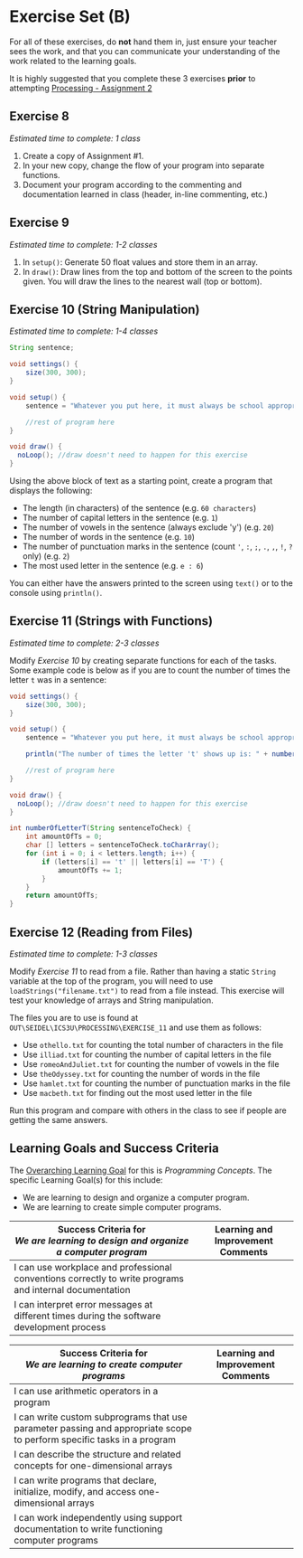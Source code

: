 # Exercise Set (B)

For all of these exercises, do **not** hand them in, just ensure your teacher sees the work, and that you can communicate your understanding of the work related to the learning goals.

It is highly suggested that you complete these 3 exercises **prior** to attempting [Processing - Assignment 2](Processing-Assignment-2)

## Exercise 8
_Estimated time to complete: 1 class_

1. Create a copy of Assignment #1.
2. In your new copy, change the flow of your program into separate functions.
3. Document your program according to the commenting and documentation learned in class (header, in-line commenting, etc.)

## Exercise 9
_Estimated time to complete: 1-2 classes_

1. In ```setup()```: Generate 50 float values and store them in an array.
2. In ```draw()```: Draw lines from the top and bottom of the screen to the points given.  You will draw the lines to the nearest wall (top or bottom).

## Exercise 10 (String Manipulation)
_Estimated time to complete: 1-4 classes_

```java
String sentence;

void settings() {
    size(300, 300);
}

void setup() {
    sentence = "Whatever you put here, it must always be school appropriate.";

    //rest of program here
}

void draw() {
  noLoop(); //draw doesn't need to happen for this exercise
}
```
Using the above block of text as a starting point, create a program that displays the following:
* The length (in characters) of the sentence (e.g. ```60 characters```)
* The number of capital letters in the sentence (e.g. ```1```)
* The number of vowels in the sentence (always exclude 'y') (e.g. ```20```)
* The number of words in the sentence (e.g. ```10```)
* The number of punctuation marks in the sentence (count ```'```, ```:```, ```;```, ```.```, ```,```, ```!```, ```?``` only) (e.g. ```2```)
* The most used letter in the sentence (e.g. ```e : 6```)

You can either have the answers printed to the screen using ```text()``` or to the console using ```println()```.

## Exercise 11 (Strings with Functions)
_Estimated time to complete: 2-3 classes_

Modify _Exercise 10_ by creating separate functions for each of the tasks.  Some example code is below as if you are to count the number of times the letter ```t``` was in a sentence:

```java
void settings() {
    size(300, 300);
}

void setup() {
    sentence = "Whatever you put here, it must always be school appropriate.";

    println("The number of times the letter 't' shows up is: " + numberOfLetterT(sentence));

    //rest of program here
}

void draw() {
  noLoop(); //draw doesn't need to happen for this exercise
}

int numberOfLetterT(String sentenceToCheck) {
    int amountOfTs = 0;
    char [] letters = sentenceToCheck.toCharArray();
    for (int i = 0; i < letters.length; i++) {
        if (letters[i] == 't' || letters[i] == 'T') {
            amountOfTs += 1;
        }
    }
    return amountOfTs;
}
```

## Exercise 12 (Reading from Files)
_Estimated time to complete: 1-3 classes_

Modify _Exercise 11_ to read from a file.  Rather than having a static ```String``` variable at the top of the program, you will need to use ```loadStrings("filename.txt")``` to read from a file instead.  This exercise will test your knowledge of arrays and String manipulation.

The files you are to use is found at ```OUT\SEIDEL\ICS3U\PROCESSING\EXERCISE_11``` and use them as follows:
* Use ```othello.txt``` for counting the total number of characters in the file
* Use ```illiad.txt``` for counting the number of capital letters in the file
* Use ```romeoAndJuliet.txt``` for counting the number of vowels in the file
* Use ```theOdyssey.txt``` for counting the number of words in the file
* Use ```hamlet.txt``` for counting the number of punctuation marks in the file
* Use ```macbeth.txt``` for finding out the most used letter in the file

Run this program and compare with others in the class to see if people are getting the same answers.

## Learning Goals and Success Criteria

The [Overarching Learning Goal](./images/ICS3U.jpg) for this is _Programming Concepts_.
The specific Learning Goal(s) for this include:
  * We are learning to design and organize a computer program.
  * We are learning to create simple computer programs.


| Success Criteria for <br/> _We are learning to design and organize a computer program_ | Learning and Improvement Comments |
| ----------- | ------- |
| I can use workplace and professional conventions correctly to write programs and internal documentation | |
| I can interpret error messages at different times during the software development process | |

| Success Criteria for <br/> _We are learning to create computer programs_  | Learning and Improvement Comments |
| ----------- | ------- |
| I can use arithmetic operators in a program | |
| I can write custom subprograms that use parameter passing and appropriate scope to perform specific tasks in a program  | |
| I can describe the structure and related concepts for one-dimensional arrays  | |
| I can write programs that declare, initialize, modify, and access one-dimensional arrays  | |
| I can work independently using support documentation to write functioning computer programs | |